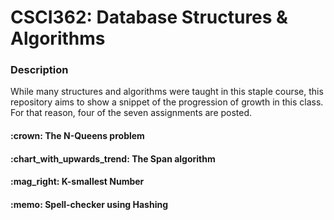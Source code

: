 # CSCI362: Database Structures & Algorithms

### Description 
While many structures and algorithms were taught in this staple course, this repository aims to show a snippet of the progression of growth in this class. For that reason, four of the seven assignments are posted. 

<h4>:crown: The N-Queens problem
<h4>:chart_with_upwards_trend: The Span algorithm
<h4>:mag_right: K-smallest Number
<h4>:memo: Spell-checker using Hashing
